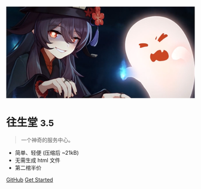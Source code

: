 <!-- _coverpage.md -->

![logo](hutaos.png)

# 往生堂 <small>3.5</small>

> 一个神奇的服务中心。

- 简单、轻便 (压缩后 ~21kB)
- 无需生成 html 文件
- 第二棺半价


[GitHub](https://github.com/docsifyjs/docsify/)
[Get Started](README)